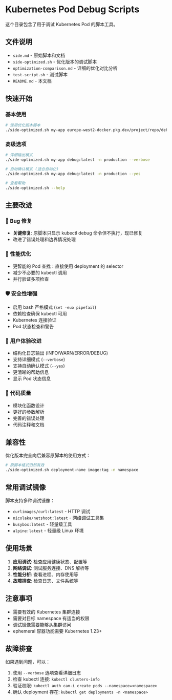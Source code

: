 # Kubernetes Pod Debug Scripts

这个目录包含了用于调试 Kubernetes Pod 的脚本工具。

## 文件说明

- `side.md` - 原始脚本和文档
- `side-optimized.sh` - 优化版本的调试脚本
- `optimization-comparison.md` - 详细的优化对比分析
- `test-script.sh` - 测试脚本
- `README.md` - 本文档

## 快速开始

### 基本使用

```bash
# 使用优化版本脚本
./side-optimized.sh my-app europe-west2-docker.pkg.dev/project/repo/debug:latest -n production
```

### 高级选项

```bash
# 详细输出模式
./side-optimized.sh my-app debug:latest -n production --verbose

# 自动确认模式 (适合自动化)
./side-optimized.sh my-app debug:latest -n production --yes

# 查看帮助
./side-optimized.sh --help
```

## 主要改进

### 🐛 Bug 修复

- **关键修复**: 原脚本只显示 kubectl debug 命令但不执行，现已修复
- 改进了错误处理和边界情况处理

### 🚀 性能优化

- 更智能的 Pod 查找：直接使用 deployment 的 selector
- 减少不必要的 kubectl 调用
- 并行验证多项检查

### 🛡️ 安全性增强

- 启用 bash 严格模式 (`set -euo pipefail`)
- 依赖检查确保 kubectl 可用
- Kubernetes 连接验证
- Pod 状态检查和警告

### 🎯 用户体验改进

- 结构化日志输出 (INFO/WARN/ERROR/DEBUG)
- 支持详细模式 (`--verbose`)
- 支持自动确认模式 (`--yes`)
- 更清晰的帮助信息
- 显示 Pod 状态信息

### 🔧 代码质量

- 模块化函数设计
- 更好的参数解析
- 完善的错误处理
- 代码注释和文档

## 兼容性

优化版本完全向后兼容原脚本的使用方式：

```bash
# 原脚本格式仍然有效
./side-optimized.sh deployment-name image:tag -n namespace
```

## 常用调试镜像

脚本支持多种调试镜像：

- `curlimages/curl:latest` - HTTP 调试
- `nicolaka/netshoot:latest` - 网络调试工具集
- `busybox:latest` - 轻量级工具
- `alpine:latest` - 轻量级 Linux 环境

## 使用场景

1. **应用调试**: 检查应用健康状态、配置等
2. **网络调试**: 测试服务连接、DNS 解析等
3. **性能分析**: 查看进程、内存使用等
4. **故障排查**: 检查日志、文件系统等

## 注意事项

- 需要有效的 Kubernetes 集群连接
- 需要对目标 namespace 有适当的权限
- 调试镜像需要能够从集群访问
- ephemeral 容器功能需要 Kubernetes 1.23+

## 故障排查

如果遇到问题，可以：

1. 使用 `--verbose` 选项查看详细日志
2. 检查 kubectl 连接: `kubectl clusters-info`
3. 验证权限: `kubectl auth can-i create pods --namespace=<namespace>`
4. 确认 deployment 存在: `kubectl get deployments -n <namespace>`
